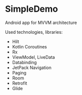 # SimpleDemo
Android app for MVVM architecture

Used technologies, libraries:
- Hilt
- Kotlin Coroutines
- Rx
- ViewModel, LiveData
- Databinding
- JetPack Navigation
- Paging
- Room
- Retrofit
- Glide
